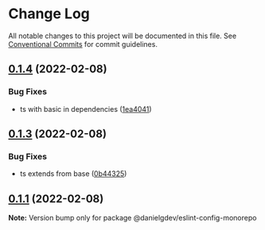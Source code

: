 # Change Log

All notable changes to this project will be documented in this file.
See [Conventional Commits](https://conventionalcommits.org) for commit guidelines.

## [0.1.4](https://github.com/danielgdev/eslint-config/compare/v0.1.3...v0.1.4) (2022-02-08)


### Bug Fixes

* ts with basic in dependencies ([1ea4041](https://github.com/danielgdev/eslint-config/commit/1ea4041391d7ee8e19a9889d37baf246a08ae877))





## [0.1.3](https://github.com/danielgdev/eslint-config/compare/v0.1.1...v0.1.3) (2022-02-08)


### Bug Fixes

* ts extends from base ([0b44325](https://github.com/danielgdev/eslint-config/commit/0b44325cc30902ef3682e29a598a3b7e16b3d05e))





## [0.1.1](https://github.com/danielgdev/eslint-config/compare/v0.16.0...v0.1.1) (2022-02-08)

**Note:** Version bump only for package @danielgdev/eslint-config-monorepo
